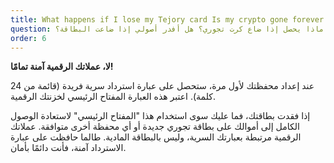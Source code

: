 ```yaml
---
title: What happens if I lose my Tejory card Is my crypto gone forever
question: ماذا يحصل إذا ضاع كرت تجوري؟ هل أفدر أصولي إذا ضاعت البطاقة؟
order: 6
---
```

**لا، عملاتك الرقمية آمنة تمامًا!**

عند إعداد محفظتك لأول مرة، ستحصل على عبارة استرداد سرية فريدة (قائمة من 24 كلمة). اعتبر هذه العبارة المفتاح الرئيسي لخزنتك الرقمية.

إذا فقدت بطاقتك، فما عليك سوى استخدام هذا "المفتاح الرئيسي" لاستعادة الوصول الكامل إلى أموالك على بطاقة تجوري جديدة أو أي محفظة أخرى متوافقة. عملاتك الرقمية مرتبطة بعبارتك السرية، وليس بالبطاقة المادية. طالما حافظت على عبارة الاسترداد آمنة، فأنت دائمًا بأمان.
